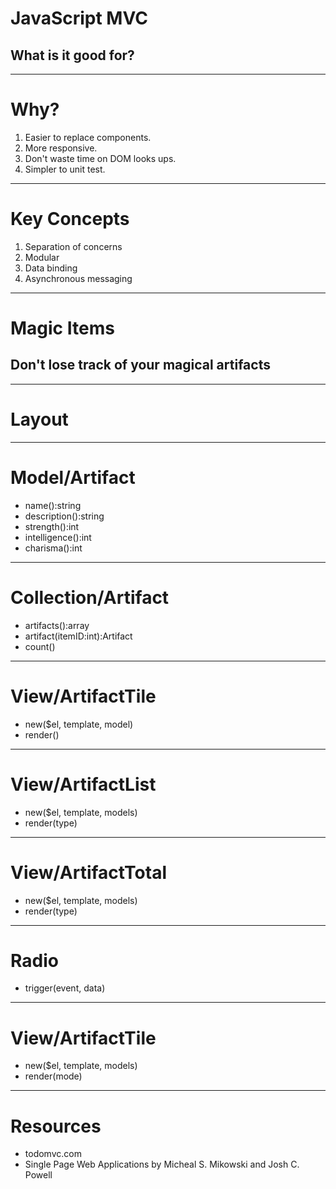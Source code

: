 # JavaScript MVC
## What is it good for?

***

# Why?

1. Easier to replace components.
2. More responsive.
3. Don't waste time on DOM looks ups.
4. Simpler to unit test.

***

# Key Concepts

1. Separation of concerns
2. Modular
2. Data binding
3. Asynchronous messaging

***

# Magic Items
## Don't lose track of your magical artifacts

***

# Layout

***


# Model/Artifact

* name():string
* description():string
* strength():int
* intelligence():int
* charisma():int

***

# Collection/Artifact

* artifacts():array
* artifact(itemID:int):Artifact
* count()

***

# View/ArtifactTile

* new($el, template, model)
* render()

***

# View/ArtifactList

* new($el, template, models)
* render(type)

***

# View/ArtifactTotal
* new($el, template, models)
* render(type)

***

# Radio

* trigger(event, data)

***

# View/ArtifactTile

* new($el, template, models)
* render(mode)

***

# Resources

* todomvc.com
* Single Page Web Applications by Micheal S. Mikowski and Josh C. Powell